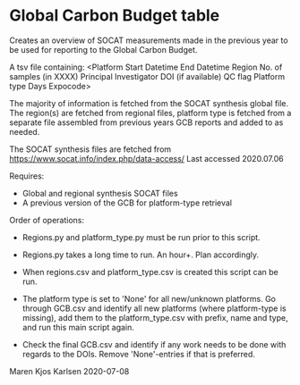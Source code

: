 # Global Carbon Budget table

Creates an overview of SOCAT measurements made in the previous year to be used for reporting to the Global Carbon Budget.

A tsv file containing:
<Platform    Start Datetime  End Datetime    Region  No. of samples (in XXXX)    Principal Investigator  DOI (if available)  QC flag Platform type   Days    Expocode>

The majority of information is fetched from the SOCAT synthesis global file. The region(s) are fetched from regional files, 
platform type is fetched from a separate file assembled from previous years GCB reports and added to as needed.

The SOCAT synthesis files are fetched from https://www.socat.info/index.php/data-access/
Last accessed 2020.07.06

Requires:
- Global and regional synthesis SOCAT files
- A previous version of the GCB for platform-type retrieval

Order of operations:
- Regions.py and platform_type.py must be run prior to this script.
 * Regions.py takes a long time to run. An hour+. Plan accordingly.

- When regions.csv and platform_type.csv is created this script can be run.

- The platform type is set to 'None' for all new/unknown platforms. 
  Go through GCB.csv and identify all new platforms (where platform-type is missing), 
  add them to the platform_type.csv with prefix, name and type, and run this main script again.

- Check the final GCB.csv and identify if any work needs to be done with regards to the DOIs. 
  Remove 'None'-entries if that is preferred. 


Maren Kjos Karlsen 2020-07-08
